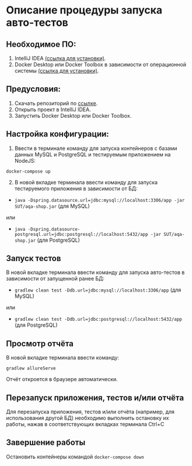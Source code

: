 #  Описание процедуры запуска авто-тестов

## Необходимое ПО:
1.	IntelliJ IDEA [(ссылка для установки)](https://www.jetbrains.com/idea/download/#section=windows).
1.	Docker Desktop или Docker Toolbox в зависимости от операционной системы [(ссылка для установки)](https://www.docker.com/get-started).

## Предусловия:
1. Скачать репозиторий по [ссылке](https://github.com/VeraVar/DiplomaQA.git).
1. Открыть проект в IntelliJ IDEA.
1. Запустить Docker Desktop или Docker Toolbox.

## Настройка конфигурации:
1. Ввести в терминале команду для запуска контейнеров с базами данных MySQL и PostgreSQL и тестируемым приложением на NodeJS:
```
docker-compose up
```
2. В новой вкладке терминала ввести команду для запуска тестируемого приложения в зависимости от БД:
- `java -Dspring.datasource.url=jdbc:mysql://localhost:3306/app -jar SUT/aqa-shop.jar` (для MySQL)
  
или
- `java -Dspring.datasource-postgresql.url=jdbc:postgresql://localhost:5432/app -jar SUT/aqa-shop.jar` (для PostgreSQL)

## Запуск тестов
В новой вкладке терминала ввести команду для запуска авто-тестов в зависимости от запущенной ранее БД:
- `gradlew clean test -Ddb.url=jdbc:mysql://localhost:3306/app` (для MySQL)
  
или
- `gradlew clean test -Ddb.url=jdbc:postgresql://localhost:5432/app` (для PostgreSQL)

## Просмотр отчёта
В новой вкладке терминала ввести команду:
```
gradlew allureServe
```
Отчёт откроется в браузере автоматически.

## Перезапуск приложения, тестов и/или отчёта
Для перезапуска приложения, тестов и/или отчёта (например, для использования другой БД) необходимо выполнить остановку их работы, нажав в соответствующих вкладках терминала Ctrl+С

## Завершение работы
Остановить контейнеры командой `docker-compose down`